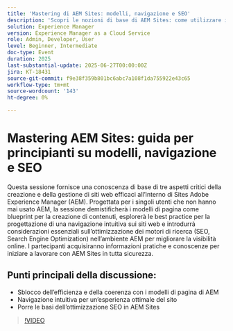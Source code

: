 ```yaml
---
title: 'Mastering di AEM Sites: modelli, navigazione e SEO'
description: 'Scopri le nozioni di base di AEM Sites: come utilizzare i modelli di pagina, progettare una navigazione intuitiva e applicare pratiche SEO (Search Engine Optimization) chiave per migliorare la visibilità e le prestazioni del sito.'
solution: Experience Manager
version: Experience Manager as a Cloud Service
role: Admin, Developer, User
level: Beginner, Intermediate
doc-type: Event
duration: 2025
last-substantial-update: 2025-06-27T00:00:00Z
jira: KT-18431
source-git-commit: f9e38f359b801bc6abc7a108f1da755922e43c65
workflow-type: tm+mt
source-wordcount: '143'
ht-degree: 0%

---
```



# Mastering AEM Sites: guida per principianti su modelli, navigazione e SEO

Questa sessione fornisce una conoscenza di base di tre aspetti critici della creazione e della gestione di siti web efficaci all’interno di Sites Adobe Experience Manager (AEM). Progettata per i singoli utenti che non hanno mai usato AEM, la sessione demistificherà i modelli di pagina come blueprint per la creazione di contenuti, esplorerà le best practice per la progettazione di una navigazione intuitiva sui siti web e introdurrà considerazioni essenziali sull’ottimizzazione dei motori di ricerca (SEO, Search Engine Optimization) nell’ambiente AEM per migliorare la visibilità online. I partecipanti acquisiranno informazioni pratiche e conoscenze per iniziare a lavorare con AEM Sites in tutta sicurezza.

## Punti principali della discussione:

* Sblocco dell’efficienza e della coerenza con i modelli di pagina di AEM
* Navigazione intuitiva per un’esperienza ottimale del sito
* Porre le basi dell’ottimizzazione SEO in AEM Sites

>[!VIDEO](https://video.tv.adobe.com/v/3464298/?learn=on&enablevpops)
